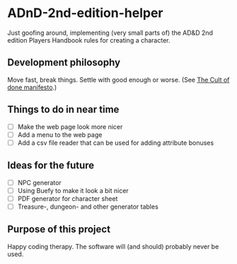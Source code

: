 # ADnD-2nd-edition-helper

Just goofing around, implementing (very small parts of) the AD&D 2nd edition Players Handbook rules for creating a character.

## Development philosophy
Move fast, break things. Settle with good enough or worse. (See [The Cult of done manifesto](http://www.manifestoproject.it/bre-pettis-and-kio-stark/).)

## Things to do in near time
- [ ] Make the web page look more nicer
- [ ] Add a menu to the web page
- [ ] Add a csv file reader that can be used for adding attribute bonuses

## Ideas for the future
- [ ] NPC generator
- [ ] Using Buefy to make it look a bit nicer
- [ ] PDF generator for character sheet
- [ ] Treasure-, dungeon- and other generator tables

## Purpose of this project
Happy coding therapy. The software will (and should) probably never be used.
